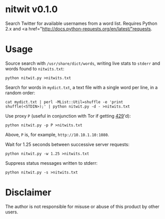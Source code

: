 # nitwit v0.1.0
Search Twitter for available usernames from a word list. Requires Python 2.x and <a href="http://docs.python-requests.org/en/latest/"requests<a>.
# Usage
Source search with `/usr/share/dict/words`, writing live stats to `stderr` and words found to `nitwits.txt`:
```
python nitwit.py >nitwits.txt
```
Search for words in `mydict.txt`, a text file with a single word per line, in a random order:
```
cat mydict.txt | perl -MList::Util=shuffle -e 'print shuffle(<STDIN>);' | python nitwit.py -d - >nitwits.txt
```
Use proxy `P` (useful in conjunction with Tor if getting <a href="http://en.wikipedia.org/wiki/List_of_HTTP_status_codes#4xx_Client_Error">429</a>'d):
```
python nitwit.py -p P >nitwits.txt
```
Above, `P` is, for example, `http://10.10.1.10:1080`.

Wait for 1.25 seconds between successive server requests:
```
python nitwit.py -w 1.25 >nitwits.txt
```
Suppress status messages written to stderr:
```
python nitwit.py -s >nitwits.txt
```
# Disclaimer
The author is not responsible for misuse or abuse of this product by other users.
